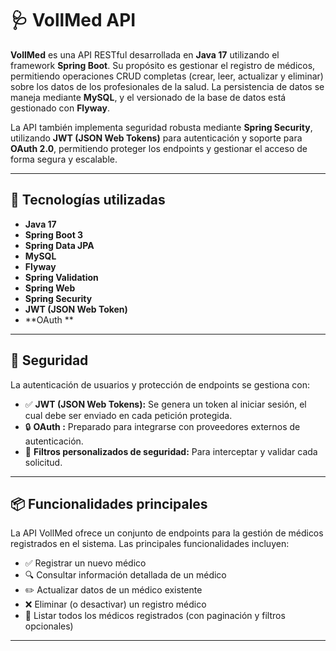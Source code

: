 # 🩺 VollMed API

**VollMed** es una API RESTful desarrollada en **Java 17** utilizando el framework **Spring Boot**. Su propósito es gestionar el registro de médicos, permitiendo operaciones CRUD completas (crear, leer, actualizar y eliminar) sobre los datos de los profesionales de la salud. La persistencia de datos se maneja mediante **MySQL**, y el versionado de la base de datos está gestionado con **Flyway**.

La API también implementa seguridad robusta mediante **Spring Security**, utilizando **JWT (JSON Web Tokens)** para autenticación y soporte para **OAuth 2.0**, permitiendo proteger los endpoints y gestionar el acceso de forma segura y escalable.

---

## 🚀 Tecnologías utilizadas

- **Java 17**
- **Spring Boot 3**
- **Spring Data JPA**
- **MySQL**
- **Flyway**
- **Spring Validation**
- **Spring Web**
- **Spring Security**
- **JWT (JSON Web Token)**
- **OAuth **

---

## 🔐 Seguridad

La autenticación de usuarios y protección de endpoints se gestiona con:

- ✅ **JWT (JSON Web Tokens):** Se genera un token al iniciar sesión, el cual debe ser enviado en cada petición protegida.
- 🔒 **OAuth :** Preparado para integrarse con proveedores externos de autenticación.
- 🔐 **Filtros personalizados de seguridad:** Para interceptar y validar cada solicitud.

---

## 📦 Funcionalidades principales

La API VollMed ofrece un conjunto de endpoints para la gestión de médicos registrados en el sistema. Las principales funcionalidades incluyen:

- ✅ Registrar un nuevo médico
- 🔍 Consultar información detallada de un médico
- ✏️ Actualizar datos de un médico existente
- ❌ Eliminar (o desactivar) un registro médico
- 📄 Listar todos los médicos registrados (con paginación y filtros opcionales)

---

